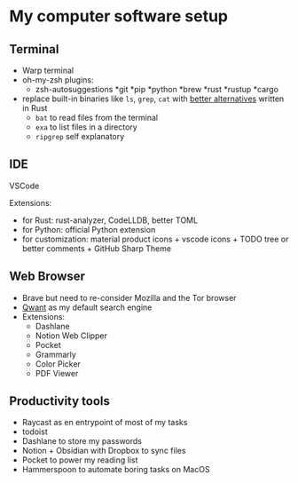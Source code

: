 # My computer software setup

## Terminal

* Warp terminal
* oh-my-zsh plugins:
  * zsh-autosuggestions
  *git
  *pip
  *python
  *brew
  *rust
  *rustup
  *cargo
* replace built-in binaries like `ls`, `grep`, `cat` with [better alternatives](https://zaiste.net/posts/shell-commands-rust/) written in Rust
  * `bat` to read files from the terminal
  * `exa` to list files in a directory
  * `ripgrep` self explanatory

## IDE

VSCode

Extensions:

* for Rust: rust-analyzer, CodeLLDB, better TOML
* for Python: official Python extension
* for customization: material product icons + vscode icons + TODO tree or better comments + GitHub Sharp Theme

## Web Browser

* Brave but need to re-consider Mozilla and the Tor browser
* [Qwant](https://www.qwant.com/) as my default search engine
* Extensions:
  * Dashlane
  * Notion Web Clipper
  * Pocket
  * Grammarly
  * Color Picker
  * PDF Viewer

## Productivity tools

* Raycast as en entrypoint of most of my tasks
* todoist
* Dashlane to store my passwords
* Notion + Obsidian with Dropbox to sync files
* Pocket to power my reading list
* Hammerspoon to automate boring tasks on MacOS
